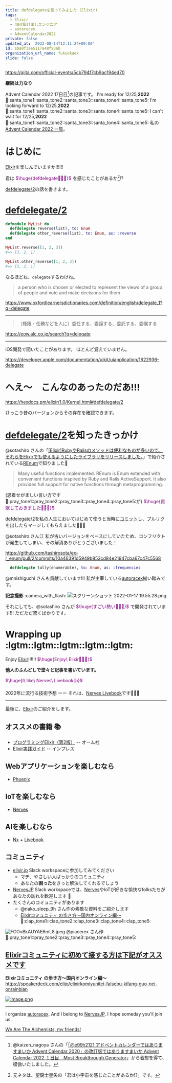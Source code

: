 ```yaml
---
title: defdelegateを使ってみました (Elixir)
tags:
  - Elixir
  - 40代駆け出しエンジニア
  - autoracex
  - AdventCalendar2022
private: false
updated_at: '2022-08-14T12:11:24+09:00'
id: 1ba0f3ae5117a48f936b
organization_url_name: fukuokaex
slide: false
---
```

https://qiita.com/official-events/5cb794f7cb9ac194ed70

**継続は力なり**

Advent Calendar 2022 17日目[^1]の記事です。
I'm ready for 12/25,**2022** :santa::santa_tone1::santa_tone2::santa_tone3::santa_tone4::santa_tone5:
I'm looking forward to  12/25,**2022** :santa::santa_tone1::santa_tone2::santa_tone3::santa_tone4::santa_tone5:
I can't wait for 12/25,**2022** :santa::santa_tone1::santa_tone2::santa_tone3::santa_tone4::santa_tone5:
私の[Advent Calendar 2022 一覧](https://docs.google.com/spreadsheets/d/1HQvFjagQLRPjOYAjDVzWp9S4b8dKixxvvaz_TtbZWto/edit#gid=1723448955)。

[^1]: @kaizen_nagoya さんの「[「@e99h2121 アドベントカレンダーではありますまいか Advent Calendar 2020」の改訂版ではありますまいか Advent Calendar 2022 １日目　Most Breakthrough Generator](https://qiita.com/kaizen_nagoya/items/49ebebee3a0377f3b59b)」から着想を得て、模倣いたしました。 

# はじめに

[Elixir](https://elixir-lang.org/)を楽しんでいますか:bangbang::bangbang::bangbang:

君は
<font color="purple">$\huge{defdelegate🚀🚀🚀}$</font>
を感じたことがあるか[^2]:interrobang:

[^2]: 元ネタは、聖闘士星矢の「君は小宇宙[^3]を感じたことがあるか!?」です。

[^3]: 若い方はご存知ないかもしれませんが、小宇宙は**コスモ**と読みます。

[defdelegate/2](https://hexdocs.pm/elixir/1.13.2/Kernel.html#defdelegate/2)の話を書きます。

# [defdelegate/2](https://hexdocs.pm/elixir/1.13.2/Kernel.html#defdelegate/2)

```elixir
defmodule MyList do
  defdelegate reverse(list), to: Enum
  defdelegate other_reverse(list), to: Enum, as: :reverse
end

MyList.reverse([1, 2, 3])
#=> [3, 2, 1]

MyList.other_reverse([1, 2, 3])
#=> [3, 2, 1]
```

なるほどね、`delegate`するわけね。

> a person who is chosen or elected to represent the views of a group of people and vote and make decisions for them

https://www.oxfordlearnersdictionaries.com/definition/english/delegate_1?q=delegate

---

> 〔権限・任務などを人に〕委任する、委譲する、委託する、委嘱する

https://eow.alc.co.jp/search?q=delegate

---

iOS開発で聞いたことがあります。
ほとんど覚えていません。

https://developer.apple.com/documentation/uikit/uiapplication/1622936-delegate


# へえ〜　こんなのあったのだあ!!!

https://hexdocs.pm/elixir/1.0/Kernel.html#defdelegate/2

けっこう昔のバージョンからその存在を確認できます。


# [defdelegate/2](https://hexdocs.pm/elixir/1.13.2/Kernel.html#defdelegate/2)を知ったきっかけ

@sotashiro さんの「[[Elixir]RubyやRailsのメソッドは便利なものが多いので、それらをElixirでも使えるようにしたライブラリをリリースしました。](https://qiita.com/sotashiro/items/3a3a24c978bc2a55d52b)」で紹介されている[REnum](https://github.com/tashirosota/ex-r_enum)で知りました:rocket:

> Many useful functions implemented. REnum is Enum extended with convenient functions inspired by Ruby and Rails ActiveSupport. It also provides full support for native functions through metaprogramming.

(恩着せがましい言い方です:pray::pray_tone1::pray_tone2::pray_tone3::pray_tone4::pray_tone5:が)
<font color="purple">$\huge{貢献しておきました🚀🚀🚀}$</font>


[defdelegate/2](https://hexdocs.pm/elixir/1.13.2/Kernel.html#defdelegate/2)を私の人生においてはじめて使うと当時に[コミット](https://github.com/tashirosota/ex-r_enum/pull/2/commits/10a46391d5949b853cd84e21947cba67c47c5568)し、プルリクを出したらマージしてもらえました:tada::tada::tada:

@sotashiro さん江
私が古いバージョンをベースにしていたため、コンフリクトが発生してしまい、その解消ありがとうございました！


https://github.com/tashirosota/ex-r_enum/pull/2/commits/10a46391d5949b853cd84e21947cba67c47c5568

```elixir
  defdelegate tally(enumerable), to: Enum, as: :frequencies
```

@mnishiguchi さんも貢献しています!!!
私が主宰している[autoracex](https://autoracex.connpass.com/)揃い踏みです。

**記念撮影** :camera_with_flash: 
![スクリーンショット 2022-01-17 19.55.28.png](https://qiita-image-store.s3.ap-northeast-1.amazonaws.com/0/131808/cee13565-f0ca-c064-40a5-e7c1cbdff3f7.png)


それにしても、@sotashiro さんが
<font color="purple">$\huge{すごい勢い🚀🚀🚀}$</font>
で開発されています!!!
ただただ驚くばかりです。

# Wrapping up :lgtm::lgtm::lgtm::lgtm::lgtm:

Enjoy [Elixir](https://elixir-lang.org/):bangbang::bangbang::bangbang:
<font color="purple">$\huge{Enjoy\ Elixir🚀🚀🚀}$</font>

**他人のふんどしで堂々と記事を書いています。**

<font color="purple">$\huge{I\ like\ Nerves\ Livebook👍}$</font>
 


2022年に流行る技術予想 ーー それは、[Nerves Livebook](https://github.com/livebook-dev/nerves_livebook)です:rocket::rocket::rocket:



---

最後に、[Elixir](https://elixir-lang.org/)のご紹介をします。

## オススメの書籍 :books: 
- [プログラミングElixir（第2版）](https://www.ohmsha.co.jp/book/9784274226373/) -- オーム社
- [Elixir実践ガイド](https://book.impress.co.jp/books/1120101021) -- インプレス

## Webアプリケーションを楽しむなら
- [Phoenix](https://www.phoenixframework.org/)

## IoTを楽しむなら
- [Nerves](https://www.nerves-project.org/)

## AIを楽しむなら
- [Nx](https://github.com/elixir-nx/nx) + [Livebook](https://github.com/livebook-dev/livebook)

## コミュニティ
-  [elixir.jp](https://join.slack.com/t/elixirjp/shared_invite/zt-ae8m5bad-WW69GH1w4iuafm1tKNgd~w) Slack workspaceに参加してみてください
    - マヂ、やさしい人ばっかりのコミュニティ
    - あなたの**困った**をきっと解決してくれるでしょう
- [NervesJP](https://join.slack.com/t/nerves-jp/shared_invite/zt-9vteokip-iVAqi8TkT0ID_uK9dSqVHA) Slack workspaceでは、[Nerves](https://www.nerves-project.org/)やIoTが好きな愉快なfolksたちがあなたの訪れを歓迎します :tada:
- たくさんのコミュニティがあります
    - @nako_sleep_9h さん作の素敵な資料をご紹介します
    - [Elixirコミュニティ の歩き方〜国内オンライン編〜](https://speakerdeck.com/elijo/elixirkomiyunitei-falsebu-kifang-guo-nei-onrainbian) :clap::clap_tone1::clap_tone2::clap_tone3::clap_tone4::clap_tone5:

![FCOvBkAUYAE6mL8.jpeg](https://qiita-image-store.s3.ap-northeast-1.amazonaws.com/0/131808/a277d0ea-2780-d9a3-4062-66d38b175125.jpeg)
@piacerex さん作 :pray::pray_tone1::pray_tone2::pray_tone3::pray_tone4::pray_tone5:

## <u><b>Elixirコミュニティに初めて接する方は下記がオススメです</b></u>

**Elixirコミュニティ の歩き方〜国内オンライン編〜**<br>
https://speakerdeck.com/elijo/elixirkomiyunitei-falsebu-kifang-guo-nei-onrainbian

[![image.png](https://qiita-image-store.s3.ap-northeast-1.amazonaws.com/0/155423/f891b7ad-d2c4-3303-915b-f831069e28a4.png)](https://speakerdeck.com/elijo/elixirkomiyunitei-falsebu-kifang-guo-nei-onrainbian)

---

I organize [autoracex](https://autoracex.connpass.com/).
And I belong to [NervesJP](https://nerves-jp.connpass.com/).
I hope someday you'll join us.

[We Are The Alchemists, my friends!](https://www.youtube.com/watch?v=04854XqcfCY)

